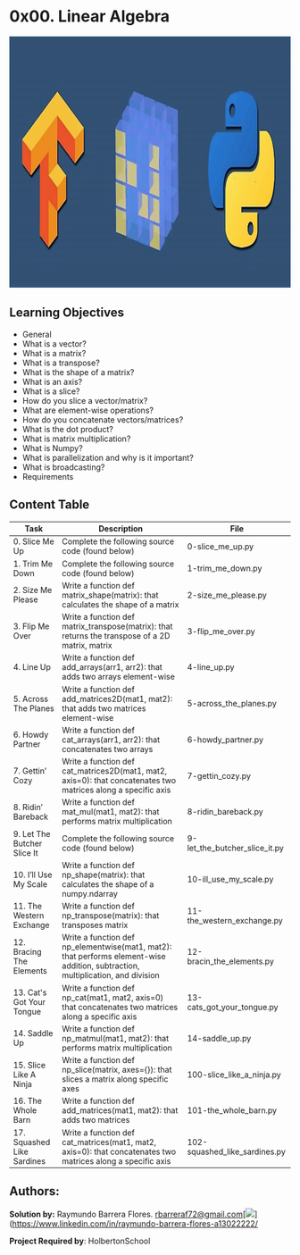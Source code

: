 # 0x00. Linear Algebra #

<img src="https://github.com/RayBar72/holbertonschool-machine_learning/blob/master/image.png" width="1000" height="450">

## Learning Objectives ##

- General
- What is a vector?
- What is a matrix?
- What is a transpose?
- What is the shape of a matrix?
- What is an axis?
- What is a slice?
- How do you slice a vector/matrix?
- What are element-wise operations?
- How do you concatenate vectors/matrices?
- What is the dot product?
- What is matrix multiplication?
- What is Numpy?
- What is parallelization and why is it important?
- What is broadcasting?
- Requirements

## Content Table ##

| Task | Description | File |
| ----------- | ----------- | ----------- |
| 0. Slice Me Up | Complete the following source code (found below) | 0-slice_me_up.py |
| 1. Trim Me Down | Complete the following source code (found below) | 1-trim_me_down.py |
| 2. Size Me Please | Write a function def matrix_shape(matrix): that calculates the shape of a matrix | 2-size_me_please.py |
| 3. Flip Me Over | Write a function def matrix_transpose(matrix): that returns the transpose of a 2D matrix, matrix | 3-flip_me_over.py |
| 4. Line Up | Write a function def add_arrays(arr1, arr2): that adds two arrays element-wise | 4-line_up.py |
| 5. Across The Planes | Write a function def add_matrices2D(mat1, mat2): that adds two matrices element-wise | 5-across_the_planes.py |
| 6. Howdy Partner | Write a function def cat_arrays(arr1, arr2): that concatenates two arrays | 6-howdy_partner.py |
| 7. Gettin’ Cozy | Write a function def cat_matrices2D(mat1, mat2, axis=0): that concatenates two matrices along a specific axis | 7-gettin_cozy.py |
| 8. Ridin’ Bareback | Write a function def mat_mul(mat1, mat2): that performs matrix multiplication | 8-ridin_bareback.py |
| 9. Let The Butcher Slice It | Complete the following source code (found below) | 9-let_the_butcher_slice_it.py |
| 10. I’ll Use My Scale | Write a function def np_shape(matrix): that calculates the shape of a numpy.ndarray | 10-ill_use_my_scale.py |
| 11. The Western Exchange | Write a function def np_transpose(matrix): that transposes matrix | 11-the_western_exchange.py |
| 12. Bracing The Elements | Write a function def np_elementwise(mat1, mat2): that performs element-wise addition, subtraction, multiplication, and division | 12-bracin_the_elements.py |
| 13. Cat's Got Your Tongue | Write a function def np_cat(mat1, mat2, axis=0) that concatenates two matrices along a specific axis | 13-cats_got_your_tongue.py |
| 14. Saddle Up | Write a function def np_matmul(mat1, mat2): that performs matrix multiplication | 14-saddle_up.py |
| 15. Slice Like A Ninja | Write a function def np_slice(matrix, axes={}): that slices a matrix along specific axes | 100-slice_like_a_ninja.py |
| 16. The Whole Barn | Write a function def add_matrices(mat1, mat2): that adds two matrices | 101-the_whole_barn.py |
| 17. Squashed Like Sardines | Write a function def cat_matrices(mat1, mat2, axis=0): that concatenates two matrices along a specific axis | 102-squashed_like_sardines.py |

## Authors: ##

**Solution by:** Raymundo Barrera Flores. [rbarreraf72@gmail.com](rbarreraf72@gmail.com)[<img src="https://img.shields.io/badge/linkedin-%230077B5.svg?&style=for-the-badge&logo=linkedin&logoColor=white"/>](https://www.linkedin.com/in/raymundo-barrera-flores-a13022222/


**Project Required by**: HolbertonSchool
